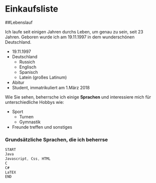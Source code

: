 # Einkaufsliste

##Lebenslauf

Ich laufe seit einigen Jahren durchs Leben, um genau zu sein, seit 23 Jahren. Geboren wurde ich am 19.11.1997 in dem wunderschönen Deutschland. 

* 19.11.1997
* Deutschland
  * Russich
  * Englisch
  * Spanisch
  * Latein (großes Latinum)
* Abitur 
* Student, immatrikuliert am 1.März 2018

Wie Sie sehen, beherrsche ich einige **Sprachen** und interessiere mich für unterschiedliche Hobbys wie: 
* Sport
  * Turnen
  * Gymnastik
* Freunde treffen und sonstiges


### Grundsätzliche Sprachen, die ich beherrse

```C#
START
Java
Javascript, Css, HTML
C
C#
LaTEX
END
```
